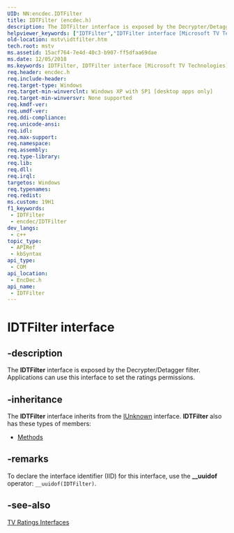 ```yaml
---
UID: NN:encdec.IDTFilter
title: IDTFilter (encdec.h)
description: The IDTFilter interface is exposed by the Decrypter/Detagger filter. Applications can use this interface to set the ratings permissions.
helpviewer_keywords: ["IDTFilter","IDTFilter interface [Microsoft TV Technologies]","IDTFilter interface [Microsoft TV Technologies]","described","IDTFilterInterface","encdec/IDTFilter","mstv.idtfilter"]
old-location: mstv\idtfilter.htm
tech.root: mstv
ms.assetid: 15acf764-7e4d-40c3-b907-ff5dfaa69dae
ms.date: 12/05/2018
ms.keywords: IDTFilter, IDTFilter interface [Microsoft TV Technologies], IDTFilter interface [Microsoft TV Technologies],described, IDTFilterInterface, encdec/IDTFilter, mstv.idtfilter
req.header: encdec.h
req.include-header: 
req.target-type: Windows
req.target-min-winverclnt: Windows XP with SP1 [desktop apps only]
req.target-min-winversvr: None supported
req.kmdf-ver: 
req.umdf-ver: 
req.ddi-compliance: 
req.unicode-ansi: 
req.idl: 
req.max-support: 
req.namespace: 
req.assembly: 
req.type-library: 
req.lib: 
req.dll: 
req.irql: 
targetos: Windows
req.typenames: 
req.redist: 
ms.custom: 19H1
f1_keywords:
 - IDTFilter
 - encdec/IDTFilter
dev_langs:
 - c++
topic_type:
 - APIRef
 - kbSyntax
api_type:
 - COM
api_location:
 - EncDec.h
api_name:
 - IDTFilter
---
```


# IDTFilter interface


## -description

The <b>IDTFilter</b> interface is exposed by the Decrypter/Detagger filter. Applications can use this interface to set the ratings permissions.

## -inheritance

The <b>IDTFilter</b> interface inherits from the <a href="/windows/desktop/api/unknwn/nn-unknwn-iunknown">IUnknown</a> interface. <b>IDTFilter</b> also has these types of members:
<ul>
<li><a href="https://docs.microsoft.com/">Methods</a></li>
</ul>

## -remarks

To declare the interface identifier (IID) for this interface, use the <b>__uuidof</b> operator: <code>__uuidof(IDTFilter)</code>.

## -see-also

<a href="/previous-versions/windows/desktop/mstv/tv-ratings-interfaces">TV Ratings Interfaces</a>
